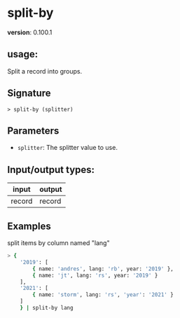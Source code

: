 # split-by

**version**: 0.100.1

## **usage**:

Split a record into groups.

## Signature

`> split-by (splitter)`

## Parameters

- `splitter`: The splitter value to use.

## Input/output types:

| input  | output |
| ------ | ------ |
| record | record |

## Examples

split items by column named "lang"

```bash
> {
    '2019': [
        { name: 'andres', lang: 'rb', year: '2019' },
        { name: 'jt', lang: 'rs', year: '2019' }
    ],
    '2021': [
        { name: 'storm', lang: 'rs', 'year': '2021' }
    ]
    } | split-by lang
```
